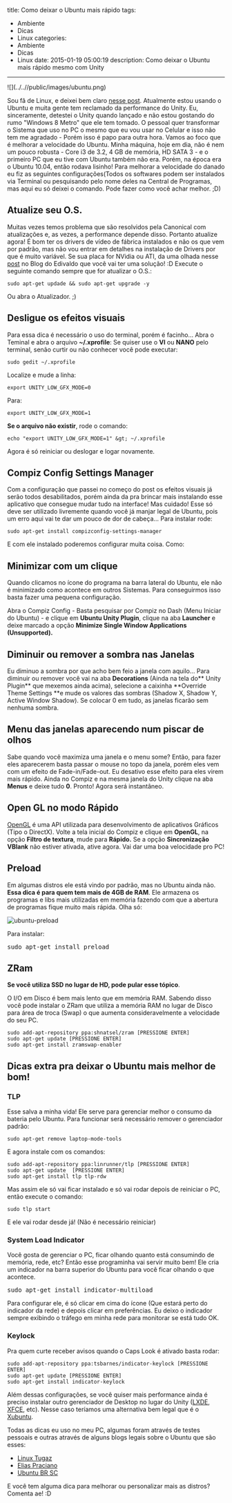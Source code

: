 title: Como deixar o Ubuntu mais rápido
tags:
  - Ambiente
  - Dicas
  - Linux
categories:
  - Ambiente
  - Dicas
  - Linux
date: 2015-01-19 05:00:19
description: Como deixar o Ubuntu mais rápido mesmo com Unity
---

<div class="shared-img">
![](../..//public/images/ubuntu.png)
</div>

Sou fã de Linux, e deixei bem claro [nesse post](/posts/meu-contato-com-o-linux-e-por-que-voce-deveria-testar/ "Meu contato com o Linux e por que você deveria testar"). Atualmente estou usando o Ubuntu e muita gente tem reclamado da performance do Unity. Eu, sinceramente, detestei o Unity quando lançado e não estou gostando do rumo "Windows 8 Metro" que ele tem tomado. O pessoal quer transformar o Sistema que uso no PC o mesmo que eu vou usar no Celular e isso não tem me agradado - Porém isso é papo para outra hora. Vamos ao foco que é melhorar a velocidade do Ubuntu.<!--more-->
Minha máquina, hoje em dia, não é nem um pouco robusta - Core i3 de 3.2, 4 GB de memória, HD SATA 3 - e o primeiro PC que eu tive com Ubuntu também não era. Porém, na época era o Ubuntu 10.04, então rodava lisinho!
Para melhorar a velocidade do danado eu fiz as seguintes configurações(Todos os softwares podem ser instalados via Terminal ou pesquisando pelo nome deles na Central de Programas, mas aqui eu só deixei o comando. Pode fazer como você achar melhor. ;D)

## Atualize seu O.S.

Muitas vezes temos problema que são resolvidos pela Canonical com atualizações e, as vezes, a performance depende disso. Portanto atualize agora! É bom ter os drivers de vídeo de fábrica instalados e não os que vem por padrão, mas não vou entrar em detalhes na instalação de Drivers por que é muito variável. Se sua placa for NVidia ou ATI, da uma olhada nesse [post](http://www.edivaldobrito.com.br/como-instalar-os-ultimos-drivers-da-nvidia-ou-ati-no-ubuntu-e-derivados/ "Como instalar os últimos drivers da NVIDIA ou ATI no Ubuntu e derivados") no Blog do Edivaldo que você vai ter uma solução! :D
Execute o seguinte comando sempre que for atualizar o O.S.:
```
sudo apt-get updade && sudo apt-get upgrade -y
```
Ou abra o Atualizador. ;)

## Desligue os efeitos visuais

Para essa dica é necessário o uso do terminal, porém é facinho...
Abra o Teminal e abra o arquivo **~/.xprofile**:
Se quiser use o **VI** ou **NANO** pelo terminal, senão curtir ou não conhecer você pode executar:
```
sudo gedit ~/.xprofile
```
Localize e mude a linha:
```
export UNITY_LOW_GFX_MODE=0
```
Para:
```
export UNITY_LOW_GFX_MODE=1
```
**Se o arquivo não existir**, rode o comando:
```
echo "export UNITY_LOW_GFX_MODE=1" &gt; ~/.xprofile
```
Agora é só reiniciar ou deslogar e logar novamente.

## Compiz Config Settings Manager

Com a configuração que passei no começo do post os efeitos visuais já serão todos desabilitados, porém ainda da pra brincar mais instalando esse aplicativo que consegue mudar tudo na interface! Mas cuidado! Esse só deve ser utilizado livremente quando você já manjar legal de Ubuntu, pois um erro aqui vai te dar um pouco de dor de cabeça...
Para instalar rode:
```
sudo apt-get install compizconfig-settings-manager
```
E com ele instalado poderemos configurar muita coisa. Como:

## Minimizar com um clique

Quando clicamos no ícone do programa na barra lateral do Ubuntu, ele não é minimizado como acontece em outros Sistemas. Para conseguirmos isso basta fazer uma pequena configuração.

Abra o Compiz Config - Basta pesquisar por Compiz no Dash (Menu Iniciar do Ubuntu) - e clique em **Ubuntu Unity Plugin**, clique na aba **Launcher** e deixe marcado a opção **Minimize Single Window Applications (Unsupported).**

## Diminuir ou remover a sombra nas Janelas

Eu diminuo a sombra por que acho bem feio a janela com aquilo... Para diminuir ou remover você vai na aba **Decorations** (Ainda na tela do** Unity Plugin** que mexemos ainda acima), selecione a caixinha **Override Theme Settings **e mude os valores das sombras (Shadow X, Shadow Y, Active Window Shadow). Se colocar 0 em tudo, as janelas ficarão sem nenhuma sombra.

## Menu das janelas aparecendo num piscar de olhos

Sabe quando você maximiza uma janela e o menu some? Então, para fazer eles aparecerem basta passar o mouse no topo da janela, porém eles vem com um efeito de Fade-in/Fade-out. Eu desativo esse efeito para eles virem mais rápido. Ainda no Compiz e na mesma janela do Unity clique na aba **Menus** e deixe tudo **0**. Pronto! Agora será instantâneo.

## Open GL no modo Rápido

[OpenGL](http://pt.wikipedia.org/wiki/OpenGL "OpenGL segundo a Wikipedia") é uma API utilizada para desenvolvimento de aplicativos Gráficos (Tipo o DirectX). Volte a tela inicial do Compiz e clique em **OpenGL**, na opção **Filtro de textura**, mude para **Rápido.** Se a opção **Sincronização** **VBlank** não estiver ativada, ative agora. Vai dar uma boa velocidade pro PC!

## Preload

Em algumas distros ele está vindo por padrão, mas no Ubuntu ainda não. **Essa dica é para quem tem mais de 4GB de RAM**. Ele armazena os programas e libs mais utilizadas em memória fazendo com que a abertura de programas fique muito mais rápida. Olha só:

![ubuntu-preload](../../public/images/ubuntu-preload.gif)

Para instalar:
<pre class="nums:false lang:sh decode:true">sudo apt-get install preload</pre>

## ZRam

**Se você utiliza SSD no lugar de HD, pode pular esse tópico**.

O I/O em Disco é bem mais lento que em memória RAM. Sabendo disso você pode instalar o ZRam que utiliza a memória RAM no lugar de Disco para área de troca (Swap) o que aumenta consideravelmente a velocidade do seu PC.

```
sudo add-apt-repository ppa:shnatsel/zram [PRESSIONE ENTER]
sudo apt-get update [PRESSIONE ENTER]
sudo apt-get install zramswap-enabler
```

## Dicas extra pra deixar o Ubuntu mais melhor de bom!

### TLP

Esse salva a minha vida! Ele serve para gerenciar melhor o consumo da bateria pelo Ubuntu.
Para funcionar será necessário remover o gerenciador padrão:
```
sudo apt-get remove laptop-mode-tools
```

E agora instale com os comandos:

```
sudo add-apt-repository ppa:linrunner/tlp [PRESSIONE ENTER]
sudo apt-get update  [PRESSIONE ENTER]
sudo apt-get install tlp tlp-rdw
```

Mas assim ele só vai ficar instalado e só vai rodar depois de reiniciar o PC, então execute o comando:

```
sudo tlp start
```

E ele vai rodar desde já! (Não é necessário reiniciar)

### System Load Indicator

Você gosta de gerenciar o PC, ficar olhando quanto está consumindo de memória, rede, etc? Então esse programinha vai servir muito bem! Ele cria um indicador na barra superior do Ubuntu para você ficar olhando o que acontece.
<pre class="nums:false lang:php decode:true lang=shell">sudo apt-get install indicator-multiload</pre>
Para configurar ele, é só clicar em cima do ícone (Que estará perto do indicador da rede) e depois clicar em preferências. Eu deixo o indicador sempre exibindo o tráfego em minha rede para monitorar se está tudo OK.

### Keylock

Pra quem curte receber avisos quando o Caps Look é ativado basta rodar:

```
sudo add-apt-repository ppa:tsbarnes/indicator-keylock [PRESSIONE ENTER]
sudo apt-get update [PRESSIONE ENTER]
sudo apt-get install indicator-keylock
```

Além dessas configurações, se você quiser mais performance ainda é preciso instalar outro gerenciador de Desktop no lugar do Unity ([LXDE](http://lxde.org/pt-br "LXDE"), [XFCE](http://www.xfce.org/ "XFCE"), etc). Nesse caso teríamos uma alternativa bem legal que é o [Xubuntu](http://xubuntu.org/ "Xubuntu").

Todas as dicas eu uso no meu PC, algumas foram através de testes pessoais e outras através de alguns blogs legais sobre o Ubuntu que são esses:

*   [Linux Tugaz](https://linuxtugaz.wordpress.com/2014/04/20/deixe-o-seu-ubuntu-14-04-quase-perfeito/ "Linux Tugaz")
*   [Elias Praciano](http://elias.praciano.com/2014/05/como-melhorar-o-desempenho-do-ubuntu/ "Elias Praciano")
*   [Ubuntu BR SC](http://www.ubuntubrsc.com/como-deixar-seu-ubuntu-mais-rapido.html "UbuntuBRSC")


E você tem alguma dica para melhorar ou personalizar mais as distros? Comenta ae! :D
